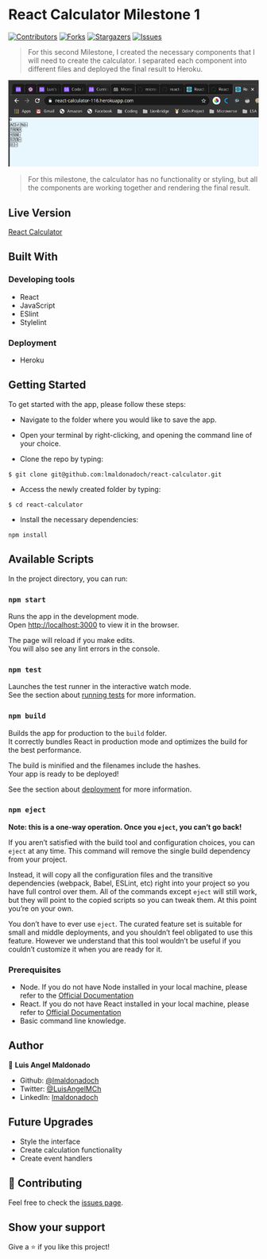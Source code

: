 # React Calculator Milestone 1

[![Contributors][contributors-shield]][contributors-url]
[![Forks][forks-shield]][forks-url]
[![Stargazers][stars-shield]][stars-url]
[![Issues][issues-shield]][issues-url]

> For this second Milestone, I created the necessary components that I will need to create the calculator. I separated each component into different files and deployed the final result to Heroku.

![screenshot1](./src/assets/screenshot02.png)

> For this milestone, the calculator has no functionality or styling, but all the components are working together and rendering the final result.

## Live Version

[React Calculator](https://react-calculator-116.herokuapp.com/)

## Built With

### Developing tools

- React
- JavaScript
- ESlint
- Stylelint

### Deployment

- Heroku

## Getting Started

To get started with the app, please follow these steps:

- Navigate to the folder where you would like to save the app.

- Open your terminal by right-clicking, and opening the command line of your choice.

- Clone the repo by typing:

```
$ git clone git@github.com:lmaldonadoch/react-calculator.git
```

- Access the newly created folder by typing:

```
$ cd react-calculator
```

- Install the necessary dependencies:

```
npm install
```

## Available Scripts

In the project directory, you can run:

### `npm start`

Runs the app in the development mode.<br />
Open [http://localhost:3000](http://localhost:3000) to view it in the browser.

The page will reload if you make edits.<br />
You will also see any lint errors in the console.

### `npm test`

Launches the test runner in the interactive watch mode.<br />
See the section about [running tests](https://facebook.github.io/create-react-app/docs/running-tests) for more information.

### `npm build`

Builds the app for production to the `build` folder.<br />
It correctly bundles React in production mode and optimizes the build for the best performance.

The build is minified and the filenames include the hashes.<br />
Your app is ready to be deployed!

See the section about [deployment](https://facebook.github.io/create-react-app/docs/deployment) for more information.

### `npm eject`

**Note: this is a one-way operation. Once you `eject`, you can’t go back!**

If you aren’t satisfied with the build tool and configuration choices, you can `eject` at any time. This command will remove the single build dependency from your project.

Instead, it will copy all the configuration files and the transitive dependencies (webpack, Babel, ESLint, etc) right into your project so you have full control over them. All of the commands except `eject` will still work, but they will point to the copied scripts so you can tweak them. At this point you’re on your own.

You don’t have to ever use `eject`. The curated feature set is suitable for small and middle deployments, and you shouldn’t feel obligated to use this feature. However we understand that this tool wouldn’t be useful if you couldn’t customize it when you are ready for it.

### Prerequisites

- Node. If you do not have Node installed in your local machine, please refer to the [Official Documentation](https://nodejs.org/en/download/)
- React. If you do not have React installed in your local machine, please refer to [Official Documentation](https://reactjs.org/)
- Basic command line knowledge.

## Author

👤 **Luis Angel Maldonado**

- Github: [@lmaldonadoch](https://github.com/lmaldonadoch)
- Twitter: [@LuisAngelMCh](https://twitter.com/LuisAngelMCh)
- LinkedIn: [lmaldonadoch](https://www.linkedin.com/in/lmaldonadoch)

## Future Upgrades

- Style the interface
- Create calculation functionality
- Create event handlers

## 🤝 Contributing

Feel free to check the [issues page](https://github.com/lmaldonadoch/react-calculator/issues).

## Show your support

Give a ⭐️ if you like this project!

<!-- MARKDOWN LINKS & IMAGES -->

[contributors-shield]: https://img.shields.io/github/contributors/lmaldonadoch/react-calculator.svg?style=flat-square
[contributors-url]: https://github.com/lmaldonadoch/react-calculator/graphs/contributors
[forks-shield]: https://img.shields.io/github/forks/lmaldonadoch/react-calculator.svg?style=flat-square
[forks-url]: https://github.com/lmaldonadoch/react-calculator/network/members
[stars-shield]: https://img.shields.io/github/stars/lmaldonadoch/react-calculator.svg?style=flat-square
[stars-url]: https://github.com/lmaldonadoch/react-calculator/stargazers
[issues-shield]: https://img.shields.io/github/issues/lmaldonadoch/react-calculator.svg?style=flat-square
[issues-url]: https://github.com/lmaldonadoch/react-calculator/issues
